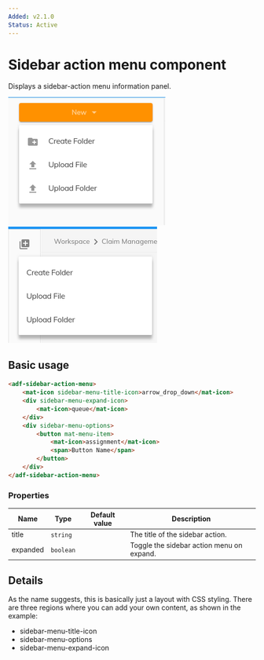 ```yaml
---
Added: v2.1.0
Status: Active
---
```

# Sidebar action menu component

Displays a sidebar-action menu information panel.

![Sidebar action menu button screenshot](../docassets/images/sidebar-action-menu-button.png)
![Sidebar action menu icon screenshot](../docassets/images/sidebar-action-menu-icon.png)

## Basic usage

```html
<adf-sidebar-action-menu>
    <mat-icon sidebar-menu-title-icon>arrow_drop_down</mat-icon>
    <div sidebar-menu-expand-icon>
        <mat-icon>queue</mat-icon>
    </div>
    <div sidebar-menu-options>
        <button mat-menu-item>
            <mat-icon>assignment</mat-icon>
            <span>Button Name</span>
        </button>
    </div>
</adf-sidebar-action-menu>
```

### Properties

| Name | Type | Default value | Description |
| ---- | ---- | ------------- | ----------- |
| title | `string` |  | The title of the sidebar action.  |
| expanded | `boolean` |  | Toggle the sidebar action menu on expand.  |

## Details

As the name suggests, this is basically just a layout with CSS styling. There are three regions where you can add your own content, as shown in the example:

-   sidebar-menu-title-icon
-   sidebar-menu-options
-   sidebar-menu-expand-icon
